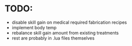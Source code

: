 # TODO:
- disable skill gain on medical required fabrication recipes
- implement body temp
- rebalance skill gain amount from existing treatments
- rest are probably in .lua files themselves
